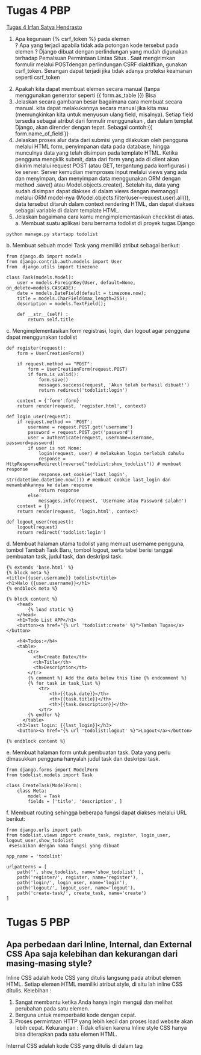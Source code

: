 # Tugas 4 PBP
[Tugas 4 Irfan Satya Hendrasto](https://tugas4-pankgeming.herokuapp.com/todolist/)
1. Apa kegunaan {% csrf_token %} pada elemen <form>? Apa yang terjadi apabila tidak ada potongan kode tersebut pada elemen <form>?
Django dibuat dengan perlindungan yang mudah digunakan terhadap Pemalsuan Permintaan Lintas Situs . Saat mengirimkan formulir melalui POSTdengan perlindungan CSRF diaktifkan, gunakan csrf_token. Serangan dapat terjadi jika tidak adanya proteksi keamanan seperti csrf_token
2. Apakah kita dapat membuat elemen <form> secara manual (tanpa menggunakan generator seperti {{ form.as_table }}) Bisa
3. Jelaskan secara gambaran besar bagaimana cara membuat <form> secara manual.
kita dapat melakukannya secara manual jika kita mau (memungkinkan kita untuk menyusun ulang field, misalnya). Setiap field tersedia sebagai atribut dari formulir menggunakan , dan dalam templat Django, akan dirender dengan tepat. Sebagai contoh:{{ form.name_of_field }}
4. Jelaskan proses alur data dari submisi yang dilakukan oleh pengguna melalui HTML form, penyimpanan data pada database, hingga munculnya data yang telah disimpan pada template HTML.
Ketika pengguna mengklik submit, data dari form yang ada di client akan dikirim melalui request POST (atau GET, tergantung pada konfigurasi <form>) ke server. Server kemudian memproses input melalui views yang ada dan menyimpan, dan menyimpan data menggunakan ORM dengan method .save() atau Model.objects.create(). Setelah itu, data yang sudah disimpan dapat diakses di dalam views dengan memanggil melalui ORM model-nya (Model.objects.filter(user=request.user).all()), data tersebut ditaruh dalam context rendering HTML, dan dapat diakses sebagai variable di dalam template HTML.
5. Jelaskan bagaimana cara kamu mengimplementasikan checklist di atas.
a.  Membuat suatu aplikasi baru bernama todolist di proyek tugas Django
```shell
python manage.py startapp todolist
```
b. Membuat sebuah model Task yang memiliki atribut sebagai berikut:
```shell
from django.db import models
from django.contrib.auth.models import User
from  django.utils import timezone

class Task(models.Model):
    user = models.ForeignKey(User, default=None, on_delete=models.CASCADE);
    date = models.DateField(default = timezone.now);
    title = models.CharField(max_length=255);
    description = models.TextField();

    def __str__(self) :
        return self.title
```
c. Mengimplementasikan form registrasi, login, dan logout agar pengguna dapat menggunakan todolist
```shell
def register(request):
    form = UserCreationForm()

    if request.method == "POST":
        form = UserCreationForm(request.POST)
        if form.is_valid():
            form.save()
            messages.success(request, 'Akun telah berhasil dibuat!')
            return redirect('todolist:login')
    
    context = {'form':form}
    return render(request, 'register.html', context)

def login_user(request):
    if request.method == 'POST':
        username = request.POST.get('username')
        password = request.POST.get('password')
        user = authenticate(request, username=username, password=password)
        if user is not None:
            login(request, user) # melakukan login terlebih dahulu
            response = HttpResponseRedirect(reverse("todolist:show_todolist")) # membuat response
            response.set_cookie('last_login', str(datetime.datetime.now())) # membuat cookie last_login dan menambahkannya ke dalam response
            return response
        else:
            messages.info(request, 'Username atau Password salah!')
    context = {}
    return render(request, 'login.html', context)

def logout_user(request):
    logout(request)
    return redirect('todolist:login')
```
d. Membuat halaman utama todolist yang memuat username pengguna, tombol Tambah Task Baru, tombol logout, serta tabel berisi tanggal pembuatan task, judul task, dan deskripsi task.
```shell
{% extends 'base.html' %}
{% block meta %}
<title>{{user.username}} todolist</title>
<h1>Halo {{user.username}}</h1>
{% endblock meta %}

{% block content %}  
    <head>
        {% load static %}
    </head>
    <h1>Todo List APP</h1>
    <button><a href="{% url 'todolist:create' %}">Tambah Tugas</a></button>

    <h4>Todos:</h4>
    <table>
        <tr>
          <th>Create Date</th>
          <th>Title</th>
          <th>Description</th>
        </tr>
        {% comment %} Add the data below this line {% endcomment %}
        {% for task in task_list %}
            <tr>
                <th>{{task.date}}</th>
                <th>{{task.title}}</th>
                <th>{{task.description}}</th>
            </tr>
        {% endfor %}
      </table>
    <h3>last login: {{last_login}}</h3>
    <button><a href="{% url 'todolist:logout' %}">Logout</a></button>

{% endblock content %}
```
e.  Membuat halaman form untuk pembuatan task. Data yang perlu dimasukkan pengguna hanyalah judul task dan deskripsi task.
```shell
from django.forms import ModelForm
from todolist.models import Task

class CreateTask(ModelForm):
    class Meta:
        model = Task
        fields = ['title', 'description', ]
```
f. Membuat routing sehingga beberapa fungsi dapat diakses melalui URL berikut:
```shell
from django.urls import path
from todolist.views import create_task, register, login_user, logout_user,show_todolist
 #sesuaikan dengan nama fungsi yang dibuat

app_name = 'todolist'

urlpatterns = [
    path('', show_todolist, name='show_todolist' ),
    path('register/', register, name='register'),
    path('login/', login_user, name='login'),
    path('logout/', logout_user, name='logout'),
    path('create-task/', create_task, name='create')
]
```

# Tugas 5 PBP
## Apa perbedaan dari Inline, Internal, dan External CSS Apa saja kelebihan dan kekurangan dari masing-masing style?
Inline CSS adalah kode CSS yang ditulis langsung pada atribut elemen HTML. Setiap elemen HTML memiliki atribut style, di situ lah inline CSS ditulis. 
Kelebihan :
1. Sangat membantu ketika Anda hanya ingin menguji dan melihat perubahan pada satu elemen.
2. Berguna untuk memperbaiki kode dengan cepat.
3. Proses permintaan HTTP yang lebih kecil dan proses load website akan lebih cepat.
Kekurangan :
Tidak efisien karena Inline style CSS hanya bisa diterapkan pada satu elemen HTML.

Internal CSS adalah kode CSS yang ditulis di dalam tag <style> dan kode HTML dituliskan di bagian atas (header) file HTML. Internal CSS dapat digunakan untuk membuat tampilan pada satu halaman website dan tidak digunakan pada halaman website yang lain.
Kelebihan :
1. Perubahan pada Internal CSS hanya berlaku pada satu halaman saja.
2. Anda tidak perlu melakukan upload beberapa file karena HTML dan CSS berada dalam satu file.
3. Class dan ID bisa digunakan oleh internal stylesheet.
Kekurangan :
1. Tidak efisien apabila Anda ingin menggunakan CSS yang sama dalam beberapa file.
2. Membuat performa website lebih lemot. Sebab, CSS yang berbeda-beda akan mengakibatkan loading ulang setiap kali Anda ganti halaman website. 

Eksternal CSS adalah kode CSS yang ditulis terpisah dengan kode HTML Eksternal CSS ditulis di sebuah file khusus yang berekstensi .css. File eksternal CSS biasanya diletakkan setelah bagian <head> pada halaman.
Kelebihan :
1. Ukuran file HTML akan menjadi lebih kecil dan struktur dari kode HTML jadi lebih rapi.
2. Loading website menjadi lebih cepat.
3. File CSS dapat digunakan di beberapa halaman website sekaligus. 
Kekurangan :
Halaman akan menjadi berantakan, ketika file CSS gagal dipanggil oleh file HTML. Hal ini terjadi disebabkan karena koneksi internet yang lambat.

## Jelaskan tag HTML5 yang kamu ketahui.
```shell
Tag <section>...</section>
```
Tag <SECTION> merupakan dokumen atau aplikasi bagian generik. Hal ini dapat digunakan bersama-sama dengan h1-h6 untuk menunjukkan struktur dokumen.
```shell
Tag <article>...</article>
```
Tag <ARTICLE> merupakan sepotong independen isi dokumen, seperti sebuah blog atau artikel koran.
```shell
Tag <aside>...</aside>
```
Tag <ASIDE> merupakan gambaran dari sebagian konten yang berhubungan dengan isi halaman.
```shell
Tag <header>...</header>
```
Tag <HEADER> merupakan bagian kepala dari dukumen.
```shell
Tag <footer>...</footer>
```
Tag <FOOTER> merupakan bagian catatan kaki yang dapat berisi informasi tentang penulis, informasi hak cipta, dll
```shell
Tag <nav>...</nav>
```
Tag <NAV> merupakan bagian dari dokumen yang dimaksudkan untuk memudahkan dalam proses navigasi.
```shell
Tag <figure>...</figure>
```
Tag <FIGURE> dapat digunakan untuk menghubungkan keterangan bersama-sama dengan beberapa konten tertanam, seperti gambar atau video.

## Jelaskan tipe-tipe CSS selector yang kamu ketahui.
1. Selektor Tag.
Selektor Tag disbut juga Type Selector. Selektor ini akan memilih elemen berdasarkan nama tag.
2. Selektor Class.
Selektor class adalah selektor yang memilih elemen berdasarkan nama class yang diberikan. Selektor class dibuat dengan tanda titik di depannya.
3. Selektor ID.
Selektor ID hampir sama dengan class. Bedanya, ID bersifat unik. Hanya boleh digunakan oleh satu elemen saja.
4. Selektor Atribut.
Selektor atribut adalah selektor yang memilik elemen berdasarkan atribut. Selektor ini hampir sama seperti selektor Tag.
5. Selektor Universal.
Selektor universal adalah selektor yang digunakan untuk menyeleksi semua elemen pada jangkaua (scope) tertentu.
6. Selektor Pseudo.
Pseudo selektor adalah selektor untuk memilih elemen semu seperti state pada elemen, elemen before dan after, elemen ganjil, dan sebagainya.

## Jelaskan bagaimana cara kamu mengimplementasikan checklist di atas.
1. Memodifikasi kode pada base.html menjadi
```shell
{% load static %}
<!DOCTYPE html>

<nav class="navbar navbar-dark bg-warning">
  <div class="container-fluid">
    <a class="navbar-brand text-black">
      Todolist App
      <small class="nav-link" href="#">by Irfan Satya Hendrasto</small>
    </a>
     
  </div>
</nav>


<html lang="en">

<head>
  
  <meta charset="UTF-8">
  <meta name="viewport" content="width=device-width, initial-scale=1.0">
  <!-- Bootsrap CSS -->
  <link href="https://cdn.jsdelivr.net/npm/bootstrap@5.2.1/dist/css/bootstrap.min.css" rel="stylesheet" integrity="sha384-iYQeCzEYFbKjA/T2uDLTpkwGzCiq6soy8tYaI1GyVh/UjpbCx/TYkiZhlZB6+fzT" crossorigin="anonymous">
  <!-- Custom CSS -->
  <link rel="stylesheet" href="style.css">

  {% block meta %}
  {% endblock meta %}
</head>

<body class="bg-danger">
  {% block content %}
  <script src="https://code.jquery.com/jquery-3.5.1.slim.min.js" integrity="sha384-DfXdz2htPH0lsSSs5nCTpuj/zy4C+OGpamoFVy38MVBnE+IbbVYUew+OrCXaRkfj" crossorigin="anonymous"></script>
  <script src="https://cdn.jsdelivr.net/npm/popper.js@1.16.0/dist/umd/popper.min.js" integrity="sha384-Q6E9RHvbIyZFJoft+2mJbHaEWldlvI9IOYy5n3zV9zzTtmI3UksdQRVvoxMfooAo" crossorigin="anonymous"></script>
  <script src="https://stackpath.bootstrapcdn.com/bootstrap/4.5.0/js/bootstrap.min.js" integrity="sha384-OgVRvuATP1z7JjHLkuOU7Xw704+h835Lr+6QL9UvYjZE3Ipu6Tp75j7Bh/kR0JKI" crossorigin="anonymous"></script>
  {% endblock content %}
</body>

</html>
```
2. Memodifikasi kode pada register.html menjadi
```shell
{% extends 'base.html' %}

{% block meta %}
<title>Registrasi Akun</title>
{% endblock meta %}

{% block content %}  

<div class="global-container d-flex align-items-center justify-content-center">
    <div class="card bg-info">
        <div class="card-body">
            <h1 class = "card-title text-center">Formulir Registrasi</h1>
        </div>
        <div class="card-text">
            <form method="POST" >  
                {% csrf_token %}  
                <h4 class="form-label">Username</h4>
                <input type="text" class="form-control" name="username"> 
                <p>Required. 150 characters or fewer. Letters, digits and @/./+/-/_ only.</p>
                <h4 class="form-label">Password</h4>
                <input type="password" class="form-control" name="password">
                <p>~Your password can't be too similar to your other personal information.</p>
                <p>~Your password must contain at least 8 characters..</p>
                <p>~Your password can't be a commonly used password.</p>
                <p>~Your password can’t be entirely numeric.</p>
                <h4 class="form-label">Password Confirmation</h4>
                <input type="password" class="form-control" name="confirm">
                <p>Enter the same password as before, for verification.</p>
                <div class="text-center">
                    <button type="submit" class="btn login_btn bg-primary ">Register</button>
                </div>
            </form>
        </div>

{% endblock content %}
```
3. Memodifikasi kode pada create_task.html menjadi
```shell
{% extends 'base.html' %}
{% block content %}

    <div class="global-container d-flex align-items-center justify-content-center">
        <div class="card bg-info">
            <div class="card-body">
                <h1 class = "card-title text-center">Tambah Task</h1>
            </div>
            <div class="card-text">
                <form method="POST" >  
                    {% csrf_token %}  
                    <label class="form-label">Title</label>
                    <input type="text" class="form-control" name="title"> 
                    <label class="form-label">Description</label>
                    <input type="text" class="form-control" name="description">
                    <div class="text-center">
                        <button type="submit" class="btn login_btn bg-primary ">Tambah</button>
                    </div>
                </form>
                
            </div>

{% endblock %}
```
4. Memodifikasi kode pada login.html menjadi
```shell
{% extends 'base.html' %}

{% block meta %}
<title>Login</title>
{% endblock meta %}

{% block content %}
<html lang="en">


<head>
    <meta charset="UTF-8">
    <meta name="viewport" content="width=device-width, initial-scale=1.0">
    <link href="https://cdn.jsdelivr.net/npm/bootstrap@5.2.1/dist/css/bootstrap.min.css" rel="stylesheet" integrity="sha384-iYQeCzEYFbKjA/T2uDLTpkwGzCiq6soy8tYaI1GyVh/UjpbCx/TYkiZhlZB6+fzT" crossorigin="anonymous">
    <!-- Custom CSS -->
    <link rel="stylesheet" href="style.css"/>
</head>

<body>
    <div class="global-container d-flex align-items-center justify-content-center">
        <div class="card login-form bg-info">
            <div class="card-body">
                ,<h1 class = "card-title text-center">Login</h1>
            </div>
            <div class="card-text">
                <form method="POST" action="">
                    {% csrf_token %}
                    <div class="mb-3">
                      <label class="form-label">Username</label>
                      <input type="text" class="form-control" name="username">
                      
                    <div class="mb-3">
                      <label class="form-label">Password</label>
                      <input type="password" class="form-control" name="password">
                    </div>
                    <div class="mb-3 form-check vertical-center">
                      <input type="checkbox" class="form-check-input" id="exampleCheck1">
                      <label class="form-check-label" for="exampleCheck1">Check me out</label>
                    </div>
                    <div class="text-center">
                        <button type="submit" class="btn login_btn bg-primary ">Login</button>
                    </div>
                  </form>
            </div>
            {% if messages %}
        <ul>
            {% for message in messages %}
                <li>{{ message }}</li>
            {% endfor %}
        </ul>
    {% endif %}     
        
    Belum mempunyai akun? <a href="{% url 'todolist:register' %}">Buat Akun</a>
            </div>
        </div>
    </div>
</body>
</html>
{% endblock content %}
```
5. Memodifikasi kode pada todolist.html menjadi 
```shell
{% extends 'base.html' %}
{% block meta %}
<title class="text-center">{{user.username}} Todolist</title>
<h1 class="text-center">{{user.username}} TodoList</h1>
{% endblock meta %}
{% block content %}  

  <style>
    .ho:hover {
      text-shadow: none !important;
      box-sizing: border-box !important;
      cursor: pointer !important;
      transition: all 0.3s ease !important;
      -webkit-transform: scale(1.1) !important;
      -ms-transform: scale(1.1) !important;
      transform: scale(1.1) !important;
      z-index: 2;
    }
  </style>
    <head>
        {% load static %}
    </head>
    <!-- Button untuk membuat tugas Bary -->
    <h2>Task List:</h2>
    <body class="w-50 text-center">
        {% comment %} Add the data below this line {% endcomment %}
        <!-- Mengiterasi data tugas pada query database -->
        {% for task in task_list %}

              <div class="card">
                <h5 class="card-header bg-warning">{{task.date}}</h5>
                <div class="card-body wow fadeInLeft slow">
                  <h5 class="card-title">{{task.title}}</h5>
                  <p class="card-text">{{task.description}}</p>
                </div>
              </div>
            </div>
            
        {% endfor %}
    </body>
    <div class="text-center">
      <button class="w-50 btn btn-lg btn-info"><a href="{% url 'todolist:create' %}">Add New Task</a></button>
    <button class="w-50 btn btn-lg btn-info"><a href="{% url 'todolist:logout' %}">Logout</a></button>
    </div>

    <script>
      $(document).ready(function () {
        new WOW().init();
      });
    </script>
    

{% endblock content %}
```


